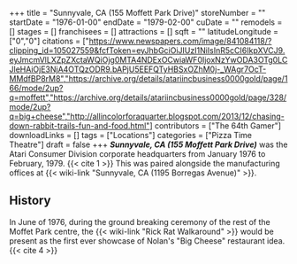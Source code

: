 +++
title = "Sunnyvale, CA (155 Moffett Park Drive)"
storeNumber = ""
startDate = "1976-01-00"
endDate = "1979-02-00"
cuDate = ""
remodels = []
stages = []
franchisees = []
attractions = []
sqft = ""
latitudeLongitude = ["0","0"]
citations = ["https://www.newspapers.com/image/841084118/?clipping_id=105027559&fcfToken=eyJhbGciOiJIUzI1NiIsInR5cCI6IkpXVCJ9.eyJmcmVlLXZpZXctaWQiOjg0MTA4NDExOCwiaWF0IjoxNzYwODA3OTg0LCJleHAiOjE3NjA4OTQzODR9.bAPjU5EEFQTyHBSxOZhM0j-_WAgr7OcT-MMdfBP8rM8","https://archive.org/details/atariincbusiness0000gold/page/166/mode/2up?q=moffett","https://archive.org/details/atariincbusiness0000gold/page/328/mode/2up?q=big+cheese","http://allincolorforaquarter.blogspot.com/2013/12/chasing-down-rabbit-trails-fun-and-food.html"]
contributors = ["The 64th Gamer"]
downloadLinks = []
tags = ["Locations"]
categories = ["Pizza Time Theatre"]
draft = false
+++
***Sunnyvale, CA (155 Moffett Park Drive)*** was the Atari Consumer Division corporate headquarters from January 1976 to February, 1979. {{< cite 1 >}} This was paired alongside the manufacturing offices at {{< wiki-link "Sunnyvale, CA (1195 Borregas Avenue)" >}}.

## History
In June of 1976, during the ground breaking ceremony of the rest of the Moffet Park centre, the {{< wiki-link "Rick Rat Walkaround" >}} would be present as the first ever showcase of Nolan's "Big Cheese" restaurant idea.{{< cite 4 >}}